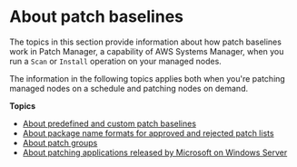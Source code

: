 # About patch baselines<a name="about-patch-baselines"></a>

The topics in this section provide information about how patch baselines work in Patch Manager, a capability of AWS Systems Manager, when you run a `Scan` or `Install` operation on your managed nodes\.

The information in the following topics applies both when you're patching managed nodes on a schedule and patching nodes on demand\.

**Topics**
+ [About predefined and custom patch baselines](sysman-patch-baselines.md)
+ [About package name formats for approved and rejected patch lists](patch-manager-approved-rejected-package-name-formats.md)
+ [About patch groups](sysman-patch-patchgroups.md)
+ [About patching applications released by Microsoft on Windows Server](about-windows-app-patching.md)